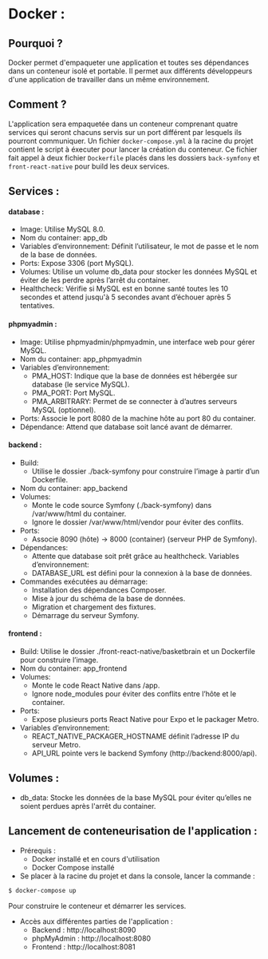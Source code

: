 # Docker :
## Pourquoi ?
Docker permet d'empaqueter une application et toutes ses dépendances dans un conteneur isolé et portable. Il permet aux différents développeurs d'une application de travailler dans un même environnement.
## Comment ?
L'application sera empaquetée dans un conteneur comprenant quatre services qui seront chacuns servis sur un port différent par lesquels ils pourront communiquer.
Un fichier `docker-compose.yml` à la racine du projet contient le script à éxecuter pour lancer la création du conteneur. Ce fichier fait appel à deux fichier `Dockerfile` placés dans les dossiers `back-symfony` et `front-react-native` pour build les deux services.
## Services :
#### database :
- Image: Utilise MySQL 8.0.
- Nom du container: app_db
- Variables d’environnement: Définit l’utilisateur, le mot de passe et le nom de la base de données.
- Ports: Expose 3306 (port MySQL).
- Volumes: Utilise un volume db_data pour stocker les données MySQL et éviter de les perdre après l’arrêt du container.
- Healthcheck: Vérifie si MySQL est en bonne santé toutes les 10 secondes et attend jusqu'à 5 secondes avant d’échouer après 5 tentatives.
#### phpmyadmin :
- Image: Utilise phpmyadmin/phpmyadmin, une interface web pour gérer MySQL.
- Nom du container: app_phpmyadmin
- Variables d’environnement:
    - PMA_HOST: Indique que la base de données est hébergée sur database (le service MySQL).
    - PMA_PORT: Port MySQL.
    - PMA_ARBITRARY: Permet de se connecter à d’autres serveurs MySQL (optionnel).
- Ports: Associe le port 8080 de la machine hôte au port 80 du container.
- Dépendance: Attend que database soit lancé avant de démarrer.
#### backend :
- Build:
    - Utilise le dossier ./back-symfony pour construire l’image à partir d’un Dockerfile.
- Nom du container: app_backend
- Volumes:
    - Monte le code source Symfony (./back-symfony) dans /var/www/html du container.
    - Ignore le dossier /var/www/html/vendor pour éviter des conflits.
- Ports:
    - Associe 8090 (hôte) → 8000 (container) (serveur PHP de Symfony).
- Dépendances:
    - Attente que database soit prêt grâce au healthcheck.
Variables d’environnement:
    - DATABASE_URL est défini pour la connexion à la base de données.
- Commandes exécutées au démarrage:
    - Installation des dépendances Composer.
    - Mise à jour du schéma de la base de données.
    - Migration et chargement des fixtures.
    - Démarrage du serveur Symfony.
#### frontend :
- Build:
    Utilise le dossier ./front-react-native/basketbrain et un Dockerfile pour construire l’image.
- Nom du container: app_frontend
- Volumes:
    - Monte le code React Native dans /app.
    - Ignore node_modules pour éviter des conflits entre l’hôte et le container.
- Ports:
    - Expose plusieurs ports React Native pour Expo et le packager Metro.
- Variables d’environnement:
    - REACT_NATIVE_PACKAGER_HOSTNAME définit l’adresse IP du serveur Metro.
    - API_URL pointe vers le backend Symfony (http://backend:8000/api).
## Volumes :
- db_data: Stocke les données de la base MySQL pour éviter qu’elles ne soient perdues après l'arrêt du container.
## Lancement de conteneurisation de l'application :
- Prérequis :
	- Docker installé et en cours d'utilisation
	- Docker Compose installé
- Se placer à la racine du projet et dans la console, lancer la commande :
```bash
$ docker-compose up
```
Pour construire le conteneur et démarrer les services.
- Accès aux différentes parties de l'application :
	- Backend : http://localhost:8090
	- phpMyAdmin : http://localhost:8080
	- Frontend : http://localhost:8081
